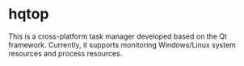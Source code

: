 # hqtop
This is a cross-platform task manager developed based on the Qt framework. Currently, it supports monitoring Windows/Linux system resources and process resources.
